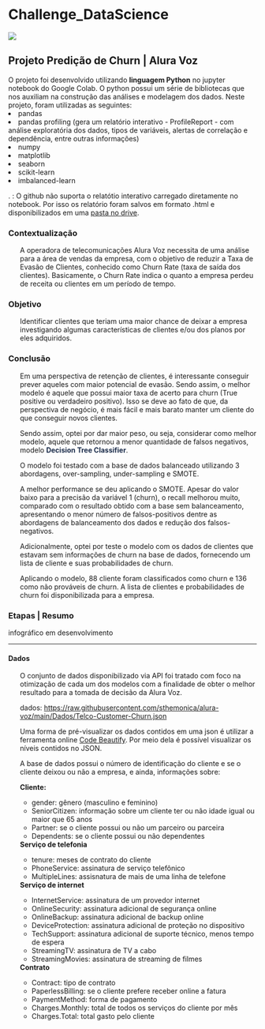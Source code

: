 <h1> Challenge_DataScience </h1>
<img src="https://user-images.githubusercontent.com/73675930/167624754-ea3dfad0-6dd3-4830-8a10-53ba329832b7.png"/>


<h2>Projeto Predição de Churn | Alura Voz</h2>
  O projeto foi desenvolvido utilizando <b>linguagem Python</b> no jupyter notebook do Google Colab. O python possui um série de bibliotecas que nos auxiliam na construção das análises e modelagem dos dados. Neste projeto, foram utilizadas as seguintes:
<li>pandas
<li> pandas profiling (gera um relatório interativo - ProfileReport - com análise exploratória dos dados, tipos de variáveis, alertas de correlação e dependência, entre outras informações)
<li>numpy
<li>matplotlib
<li>seaborn
<li>scikit-learn
<li>imbalanced-learn
  
  . : O github não suporta o relatótio interativo carregado diretamente no notebook. Por isso os relatório foram salvos em formato .html e disponibilizados em uma <a href="https://drive.google.com/drive/folders/1ZiKZCsZjAC0asDXatkhpay5vlQ68CeUG?usp=sharing">pasta no drive</a>.
  
<h3>Contextualização</h3>

<ul>
  <p>A operadora de telecomunicações Alura Voz necessita de uma análise para a área de vendas da empresa, com o objetivo de reduzir a Taxa de Evasão de Clientes, conhecido como Churn Rate (taxa de saída dos clientes). Basicamente, o Churn Rate indica o quanto a empresa perdeu de receita ou clientes em um período de tempo.
</ul>

<h3>Objetivo</h3>
<ul>
  <p>Identificar clientes que teriam uma maior chance de deixar a empresa investigando algumas características de clientes e/ou dos planos por eles adquiridos.</p>
</ul>
   
<h3>Conclusão</h3>
<ul>
  <p>Em uma perspectiva de retenção de clientes, é interessante conseguir prever aqueles com maior potencial de evasão. Sendo assim, o melhor modelo é aquele que possui maior taxa de acerto para churn (True positive ou verdadeiro positivo). Isso se deve ao fato de que, da perspectiva de negócio, é mais fácil e mais barato manter um cliente do que conseguir novos clientes.

  Sendo assim, optei por dar maior peso, ou seja, considerar como melhor modelo, aquele que retornou a menor quantidade de falsos negativos, modelo <font color ='#1e2f4d'><b>Decision Tree Classifier</b></font>.

  O modelo foi testado com a base de dados balanceado utilizando 3 abordagens, over-sampling, under-sampling e SMOTE. 

  A melhor performance se deu aplicando o SMOTE. Apesar do valor baixo para a precisão da variável 1 (churn), o recall melhorou muito, comparado com o resultado obtido com a base sem balanceamento, apresentando o menor número de falsos-positivos dentre as abordagens de balanceamento dos dados e redução dos falsos-negativos.

  Adicionalmente, optei por teste o modelo com os dados de clientes que estavam sem informações de churn na base de dados, fornecendo um lista de cliente e suas probabilidades de churn.

  Aplicando o modelo, 88 cliente foram classificados como churn e 136 como não prováveis de churn. A lista de clientes e probabilidades de churn foi disponibilizada para a empresa.</p>
</ul>

<h3>Etapas | Resumo</h3>
  <p> infográfico em desenvolvimento</p>

    
_____


<h4>Dados</h4>
<ul>
  <p>O conjunto de dados disponibilizado via API foi tratado com foco na otimização de cada um dos modelos com a finalidade de obter o melhor resultado para a tomada de decisão da Alura Voz.

dados: https://raw.githubusercontent.com/sthemonica/alura-voz/main/Dados/Telco-Customer-Churn.json

Uma forma de pré-visualizar os dados contidos em uma json é utilizar a ferramenta online <a href="https://codebeautify.org/jsonviewer">Code Beautify</a>. Por meio dela é possível visualizar os níveis contidos no JSON.

A base de dados possui o número de identificação do cliente e se o cliente deixou ou não a empresa, e ainda, informações sobre:


<b>Cliente:</b>
<ul>
  <li>gender: gênero (masculino e feminino)
 <li>SeniorCitizen: informação sobre um cliente ter ou não idade igual ou maior que 65 anos
 <li>Partner: se o cliente possui ou não um parceiro ou parceira
 <li>Dependents: se o cliente possui ou não dependentes
</ul>
<b>Serviço de telefonia</b>
<ul>
 <li>tenure: meses de contrato do cliente
 <li>PhoneService: assinatura de serviço telefônico
 <li>MultipleLines: assisnatura de mais de uma linha de telefone
</ul>
<b>Serviço de internet</b>
<ul>
 <li>InternetService: assinatura de um provedor internet
 <li>OnlineSecurity: assinatura adicional de segurança online
 <li>OnlineBackup: assinatura adicional de backup online
 <li>DeviceProtection: assinatura adicional de proteção no dispositivo
 <li>TechSupport: assinatura adicional de suporte técnico, menos tempo de espera
  <li>StreamingTV: assinatura de TV a cabo
  <li>StreamingMovies: assinatura de streaming de filmes
</ul>
<b>Contrato</b>
<ul>
  <li>Contract: tipo de contrato
  <li>PaperlessBilling: se o cliente prefere receber online a fatura
  <li>PaymentMethod: forma de pagamento
  <li>Charges.Monthly: total de todos os serviços do cliente por mês
  <li>Charges.Total: total gasto pelo cliente
  </ul>
</ul>
